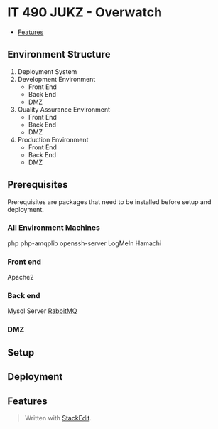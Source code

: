 
# IT 490 JUKZ - Overwatch 
* [Features](#features)

## Environment Structure
1. Deployment System 
2. Development Environment
	* Front End
	* Back End
	* DMZ 
3. Quality Assurance Environment
	* Front End
	* Back End
	* DMZ 
5. Production Environment
	* Front End
	* Back End
	* DMZ 

## Prerequisites
Prerequisites are packages that need to be installed before setup and deployment. 
### All Environment Machines
php
php-amqplib
openssh-server
LogMeIn Hamachi
### Front end
Apache2
### Back end
Mysql Server
[RabbitMQ](#all-environment-machines)
### DMZ
## Setup
### 
## Deployment
## Features


> Written with [StackEdit](https://stackedit.io/).
<!--stackedit_data:
eyJoaXN0b3J5IjpbNjUyNjE2NzM5LDkyODY3Njk5NywxMTE1Nz
M3MDQxLDkwMTI5NDMyMSwxNDgwNzE0Mzk5LC0xMzYxMjY4NjEw
LDEyNTcxODcyNzYsMTk0NzkyNjQyMCwtMTYxMDEzMDE0MCwtMz
c4NjQwNjJdfQ==
-->